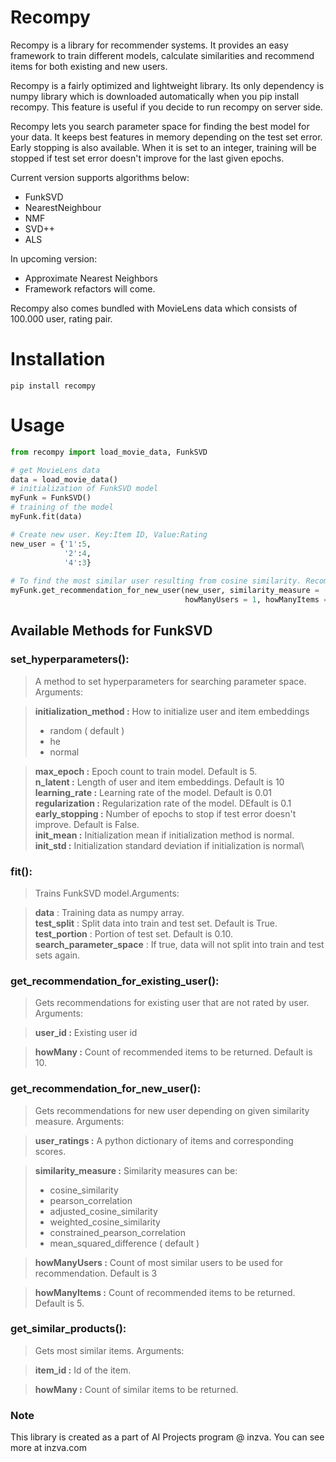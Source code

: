 # Recompy

Recompy is a library for recommender systems. It provides an easy framework to train different models, calculate similarities and recommend items for both existing and new users.

Recompy is a fairly optimized and lightweight library. Its only dependency is numpy library which is downloaded automatically when you pip install recompy. This feature is useful if you decide to run recompy on server side.

Recompy lets you search parameter space for finding the best model for your data. It keeps best features in memory depending on the test set error. Early stopping is also available. When it is set to an integer, training will be stopped if test set error doesn't improve for the last given epochs.  

Current version supports algorithms below:
* FunkSVD
* NearestNeighbour
* NMF
* SVD++
* ALS

In upcoming version:
* Approximate Nearest Neighbors
* Framework refactors
will come.

Recompy also comes bundled with MovieLens data which consists of 100.000 user, rating pair.

# Installation
```shell
pip install recompy
```
# Usage

```python
from recompy import load_movie_data, FunkSVD

# get MovieLens data
data = load_movie_data()
# initialization of FunkSVD model
myFunk = FunkSVD()
# training of the model
myFunk.fit(data)

# Create new user. Key:Item ID, Value:Rating
new_user = {'1':5,
            '2':4,
            '4':3}
            
# To find the most similar user resulting from cosine similarity. Recommend 5 items using the most similar user 
myFunk.get_recommendation_for_new_user(new_user, similarity_measure = 'cosine_similarity', 
                                       howManyUsers = 1, howManyItems = 5)
```

## Available Methods for FunkSVD

 ### set_hyperparameters():

>A method to set hyperparameters for searching parameter space. Arguments:

>__initialization_method :__  How to initialize user and item embeddings
> * random ( default )
> * he
> * normal

> __max_epoch :__ Epoch count to train model. Default is 5.\
> __n_latent :__ Length of user and item embeddings. Default is 10\
> __learning_rate :__ Learning rate of the model. Default is 0.01\
> __regularization :__ Regularization rate of the model. DEfault is 0.1\
> __early_stopping :__ Number of epochs to stop if test error doesn't improve. Default is False.\
> __init_mean :__ Initialization mean if initialization method is normal.\
> __init_std :__ Initialization standard deviation if initialization is normal\


### fit():

>Trains FunkSVD model.Arguments:

> __data__ : Training data as numpy array.\
> __test_split__ : Split data into train and test set. Default is True.
> __test_portion__ : Portion of test set. Default is 0.10.
> __search_parameter_space__ : If true, data will not split into train and test sets again.  

### get_recommendation_for_existing_user():

>Gets recommendations for existing user that are not rated by user. Arguments:

> __user_id :__ Existing user id

> __howMany :__ Count of recommended items to be returned. Default is 10.

### get_recommendation_for_new_user(): 

>Gets recommendations for new user depending on given similarity measure. Arguments:

> __user_ratings :__ A python dictionary of items and corresponding scores.

> __similarity_measure :__ Similarity measures can be:
> * cosine_similarity
> * pearson_correlation
> * adjusted_cosine_similarity
> * weighted_cosine_similarity
> * constrained_pearson_correlation
> * mean_squared_difference ( default )

> __howManyUsers :__ Count of most similar users to be used for recommendation. Default is 3

> __howManyItems :__ Count of recommended items to be returned. Default is 5.

### get_similar_products():
>Gets most similar items. Arguments:

> __item_id :__ Id of the item.

> __howMany :__ Count of similar items to be returned.


### Note
This library is created as a part of AI Projects program @ inzva. You can see more at inzva.com
